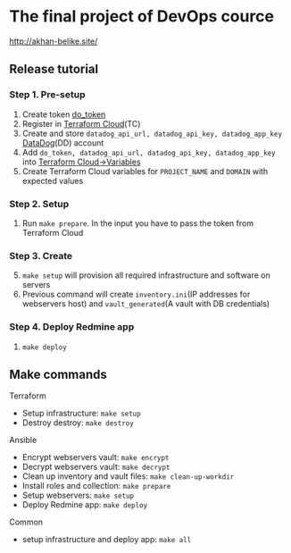 # The final project of DevOps cource

<!---[![Actions Status](https://github.com/qquber/devops-for-programmers-project-77/workflows/hexlet-check/badge.svg)](https://github.com/qquber/devops-for-programmers-project-77/actions)-->

http://akhan-belike.site/


## Release tutorial

### Step 1. Pre-setup

1. Create token [do_token](https://docs.digitalocean.com/reference/api/create-personal-access-token/)
2. Register in [Terraform Cloud](https://app.terraform.io)(TC)
3. Create and store `datadog_api_url, datadog_api_key, datadog_app_key` [DataDog](https://app.datadoghq.eu/)(DD) account
4. Add `do_token, datadog_api_url, datadog_api_key, datadog_app_key` into [Terraform Cloud->Variables](https://app.terraform.io/app/qquber/workspaces/qquber/variables)
5. Create Terraform Cloud variables for `PROJECT_NAME` and `DOMAIN` with expected values

### Step 2. Setup 

1. Run `make prepare`. In the input you have to pass the token from Terraform Cloud

### Step 3. Create 
5. `make setup` will provision all required infrastructure and software on servers
6. Previous command will create `inventory.ini`(IP addresses for webservers host) and `vault_generated`(A vault with DB credentials)

### Step 4. Deploy Redmine app

1. `make deploy`


## Make commands
Terraform
- Setup infrastructure: `make setup`
- Destroy destroy: `make destroy`

Ansible
- Encrypt webservers vault: `make encrypt`
- Decrypt webservers vault: `make decrypt`
- Clean up inventory and vault files: `make clean-up-workdir`
- Install roles and collection: `make prepare`
- Setup webservers: `make setup`
- Deploy Redmine app: `make deploy`

Common
- setup infrastructure and deploy app: `make all`
